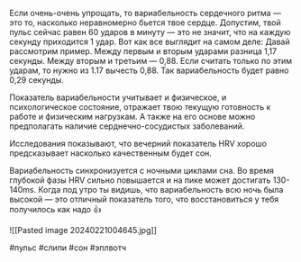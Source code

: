 
Если очень-очень упрощать, то вариабельность сердечного ритма — это то, насколько неравномерно бьется твое сердце. 
Допустим, твой пульс сейчас равен 60 ударов в минуту — это не значит, что на каждую секунду приходится 1 удар. Вот как все выглядит на самом деле:
Давай рассмотрим пример. Между первым и вторым ударами разница 1,17 секунды. Между вторым и третьим — 0,88. Если считать только по этим ударам, то нужно из 1.17 вычесть 0,88. Так вариабельность будет равно 0,29 секунды.

Показатель вариабельности учитывает и физическое, и психологическое состояние, отражает твою текущую готовность к работе и физическим нагрузкам. А также на его основе можно предполагать наличие серднечно-сосудистых заболеваний. 

Исследования показывают, что вечерний показатель HRV хорошо предсказывает насколько качественным будет сон. 

Вариабельность синхронизуется с ночными циклами сна. Во время глубокой фазы HRV сильно повышается и на пике может достигать 130-140ms. Когда под утро ты видишь, что вариабельность всю ночь была высокой — это отличный показатель того, что восстановиться у тебя получилось как надо 👍

![[Pasted image 20240221004645.jpg]]

#пульс #слипи #сон #эплвотч